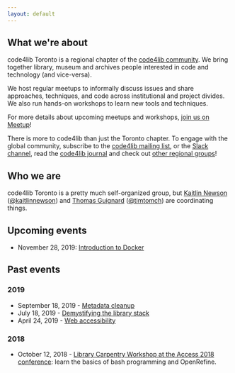 ```yaml
---
layout: default
---
```


## What we're about

code4lib Toronto is a regional chapter of the [code4lib community](https://code4lib.org). We bring together library, museum and archives people interested in code and technology (and vice-versa).

We host regular meetups to informally discuss issues and share approaches, techniques, and code across institutional and project divides. We also run hands-on workshops to learn new tools and techniques.

For more details about upcoming meetups and workshops, [join us on Meetup](https://www.meetup.com/code4libtoronto/)!

There is more to code4lib than just the Toronto chapter. To engage with the global community, subscribe to the [code4lib mailing list](https://lists.clir.org/cgi-bin/wa?A0=CODE4LIB), or the [Slack channel](https://code4lib.slack.com/), read the [code4lib journal](http://journal.code4lib.org/) and check out [other regional groups](https://wiki.code4lib.org/Main_Page#Local_.2F_Regional_Groups)!

## Who we are

code4lib Toronto is a pretty much self-organized group, but [Kaitlin Newson](mailto:kaitlin.newson@gmail.com) ([@kaitlinnewson](https://twitter.com/kaitlinnewson)) and [Thomas Guignard](mailto:tom@timtom.ca) ([@timtomch](https://twitter.com/timtomch)) are coordinating things.

## Upcoming events

* November 28, 2019: [Introduction to Docker](https://www.meetup.com/code4libtoronto/events/259194696/)

## Past events

### 2019

* September 18, 2019 - [Metadata cleanup](https://www.meetup.com/code4libtoronto/events/259193334/)
* July 18, 2019 - [Demystifying the library stack](https://www.meetup.com/code4libtoronto/events/259194511/)
* April 24, 2019 - [Web accessibility](https://www.meetup.com/code4libtoronto/events/259193297/)

### 2018

* October 12, 2018 - [Library Carpentry Workshop at the Access 2018 conference](./2018-10-12-access): learn the basics of bash programming and OpenRefine.
